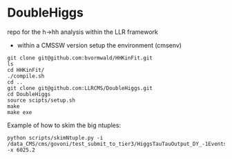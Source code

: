 # DoubleHiggs
repo for the h->hh analysis within the LLR framework

 * within a CMSSW version setup the environment (cmsenv)
``` 
git clone git@github.com:bvormwald/HHKinFit.git
ls
cd HHKinFit/
./compile.sh
cd ..
git clone git@github.com:LLRCMS/DoubleHiggs.git
cd DoubleHiggs
source scipts/setup.sh
make
make exe
```
 
Example of how to skim the big ntuples:

```
python scripts/skimNtuple.py -i /data_CMS/cms/govoni/test_submit_to_tier3/HiggsTauTauOutput_DY_-1Events_0Skipped_1436202480.82 -x 6025.2
``` 
